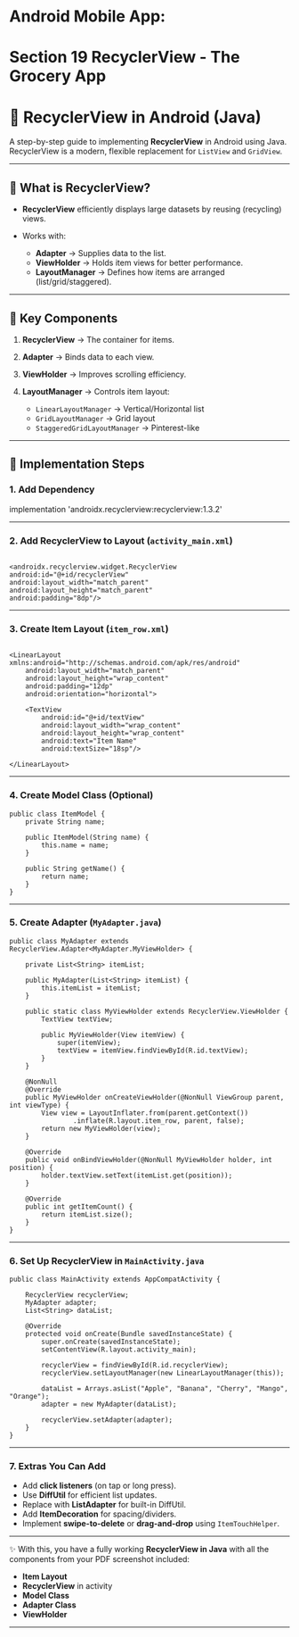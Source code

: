 # Android Mobile App:

# Section 19 RecyclerView - The Grocery App

# 📱 RecyclerView in Android (Java)

A step-by-step guide to implementing **RecyclerView** in Android using Java.
RecyclerView is a modern, flexible replacement for `ListView` and `GridView`.

---

## 🔹 What is RecyclerView?

- **RecyclerView** efficiently displays large datasets by reusing (recycling) views.
- Works with:

  - **Adapter** → Supplies data to the list.
  - **ViewHolder** → Holds item views for better performance.
  - **LayoutManager** → Defines how items are arranged (list/grid/staggered).

---

## 🔹 Key Components

1. **RecyclerView** → The container for items.
2. **Adapter** → Binds data to each view.
3. **ViewHolder** → Improves scrolling efficiency.
4. **LayoutManager** → Controls item layout:

   - `LinearLayoutManager` → Vertical/Horizontal list
   - `GridLayoutManager` → Grid layout
   - `StaggeredGridLayoutManager` → Pinterest-like

---

## 🔹 Implementation Steps

### 1. Add Dependency

implementation 'androidx.recyclerview:recyclerview:1.3.2'

---

### 2. Add RecyclerView to Layout (`activity_main.xml`)

```

<androidx.recyclerview.widget.RecyclerView
android:id="@+id/recyclerView"
android:layout_width="match_parent"
android:layout_height="match_parent"
android:padding="8dp"/>

```

---

### 3. Create Item Layout (`item_row.xml`)

```

<LinearLayout xmlns:android="http://schemas.android.com/apk/res/android"
    android:layout_width="match_parent"
    android:layout_height="wrap_content"
    android:padding="12dp"
    android:orientation="horizontal">

    <TextView
        android:id="@+id/textView"
        android:layout_width="wrap_content"
        android:layout_height="wrap_content"
        android:text="Item Name"
        android:textSize="18sp"/>

</LinearLayout>
```

---

### 4. Create Model Class (Optional)

```
public class ItemModel {
    private String name;

    public ItemModel(String name) {
        this.name = name;
    }

    public String getName() {
        return name;
    }
}
```

---

### 5. Create Adapter (`MyAdapter.java`)

```
public class MyAdapter extends RecyclerView.Adapter<MyAdapter.MyViewHolder> {

    private List<String> itemList;

    public MyAdapter(List<String> itemList) {
        this.itemList = itemList;
    }

    public static class MyViewHolder extends RecyclerView.ViewHolder {
        TextView textView;

        public MyViewHolder(View itemView) {
            super(itemView);
            textView = itemView.findViewById(R.id.textView);
        }
    }

    @NonNull
    @Override
    public MyViewHolder onCreateViewHolder(@NonNull ViewGroup parent, int viewType) {
        View view = LayoutInflater.from(parent.getContext())
                .inflate(R.layout.item_row, parent, false);
        return new MyViewHolder(view);
    }

    @Override
    public void onBindViewHolder(@NonNull MyViewHolder holder, int position) {
        holder.textView.setText(itemList.get(position));
    }

    @Override
    public int getItemCount() {
        return itemList.size();
    }
}
```

---

### 6. Set Up RecyclerView in `MainActivity.java`

```
public class MainActivity extends AppCompatActivity {

    RecyclerView recyclerView;
    MyAdapter adapter;
    List<String> dataList;

    @Override
    protected void onCreate(Bundle savedInstanceState) {
        super.onCreate(savedInstanceState);
        setContentView(R.layout.activity_main);

        recyclerView = findViewById(R.id.recyclerView);
        recyclerView.setLayoutManager(new LinearLayoutManager(this));

        dataList = Arrays.asList("Apple", "Banana", "Cherry", "Mango", "Orange");
        adapter = new MyAdapter(dataList);

        recyclerView.setAdapter(adapter);
    }
}
```

---

### 7. Extras You Can Add

- Add **click listeners** (on tap or long press).
- Use **DiffUtil** for efficient list updates.
- Replace with **ListAdapter** for built-in DiffUtil.
- Add **ItemDecoration** for spacing/dividers.
- Implement **swipe-to-delete** or **drag-and-drop** using `ItemTouchHelper`.

---

✨ With this, you have a fully working **RecyclerView in Java** with all the components from your PDF screenshot included:

- **Item Layout**
- **RecyclerView** in activity
- **Model Class**
- **Adapter Class**
- **ViewHolder**

---
